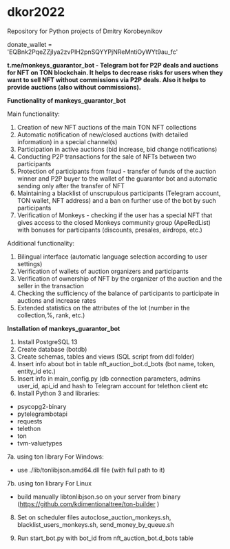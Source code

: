 # dkor2022
Repository for Python projects of Dmitry Korobeynikov

donate_wallet = 'EQBnk2PqeZZjIya2zvPlH2pnSQYYPjNReMntiOyWYt9au_fc'

<b>t.me/monkeys_guarantor_bot - Telegram bot for P2P deals and auctions for NFT on TON blockchain. 
It helps to decrease risks for users when they want to sell NFT without commissions via P2P deals. Also it helps to provide auctions (also without commissions).</b>

<b>Functionality of mankeys_guarantor_bot</b>

Main functionality:
1. Creation of new NFT auctions of the main TON NFT collections
2. Automatic notification of new/closed auctions (with detailed information) in a special channel(s)
3. Participation in active auctions (bid increase, bid change notifications)
4. Conducting P2P transactions for the sale of NFTs between two participants
5. Protection of participants from fraud - transfer of funds of the auction winner and P2P buyer to the wallet of the guarantor bot and automatic sending only after the transfer of NFT
6. Maintaining a blacklist of unscrupulous participants (Telegram account, TON wallet, NFT address) and a ban on further use of the bot by such participants
7. Verification of Monkeys - checking if the user has a special NFT that gives access to the closed Monkeys community group (ApeRedList) with bonuses for participants (discounts, presales, airdrops, etc.)


Additional functionality:
1. Bilingual interface (automatic language selection according to user settings)
2. Verification of wallets of auction organizers and participants
3. Verification of ownership of NFT by the organizer of the auction and the seller in the transaction
4. Checking the sufficiency of the balance of participants to participate in auctions and increase rates
5. Extended statistics on the attributes of the lot (number in the collection,%, rank, etc.)


<b>Installation of mankeys_guarantor_bot</b>
1. Install PostgreSQL 13
2. Create database (botdb)
3. Create schemas, tables and views (SQL script from ddl folder)
4. Insert info about bot in table nft_auction_bot.d_bots (bot name, token, entity_id etc.)
5. Insert info in main_config.py (db connection parameters, admins user_id, api_id and hash to Telegram account for telethon client etc
6. Install Python 3 and libraries:
- psycopg2-binary
- pytelegrambotapi
- requests
- telethon
- ton
- tvm-valuetypes

7a. using ton library For Windows:
- use ./lib/tonlibjson.amd64.dll file (with full path to it)

7b. using ton library For Linux
- build manually libtonlibjson.so on your server from binary (https://github.com/kdimentionaltree/ton-builder )

8. Set on scheduler files autoclose_auction_monkeys.sh, blacklist_users_monkeys.sh, send_money_by_queue.sh

9. Run start_bot.py with bot_id from nft_auction_bot.d_bots table



